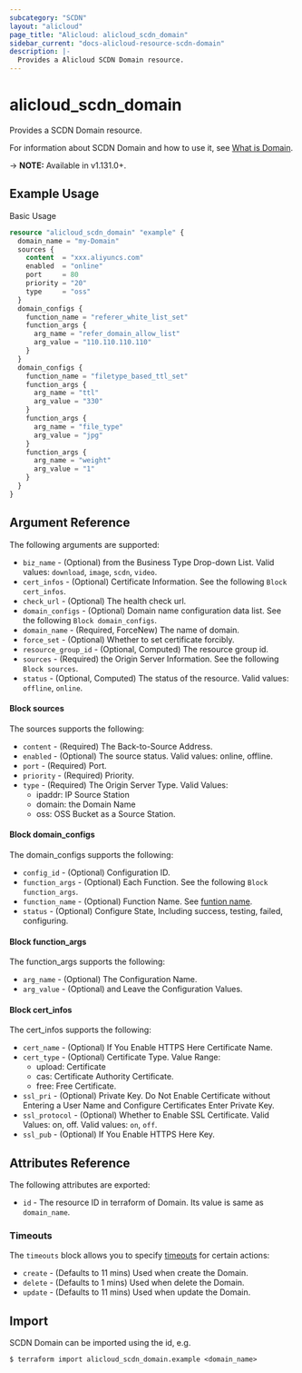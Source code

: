 ```yaml
---
subcategory: "SCDN"
layout: "alicloud"
page_title: "Alicloud: alicloud_scdn_domain"
sidebar_current: "docs-alicloud-resource-scdn-domain"
description: |-
  Provides a Alicloud SCDN Domain resource.
---
```


# alicloud\_scdn\_domain

Provides a SCDN Domain resource.

For information about SCDN Domain and how to use it, see [What is Domain](https://help.aliyun.com/document_detail/63672.html).

-> **NOTE:** Available in v1.131.0+.

## Example Usage

Basic Usage

```terraform
resource "alicloud_scdn_domain" "example" {
  domain_name = "my-Domain"
  sources {
    content  = "xxx.aliyuncs.com"
    enabled  = "online"
    port     = 80
    priority = "20"
    type     = "oss"
  }
  domain_configs {
    function_name = "referer_white_list_set"
    function_args {
      arg_name = "refer_domain_allow_list"
      arg_value = "110.110.110.110"
    }
  }
  domain_configs {
    function_name = "filetype_based_ttl_set"
    function_args {
      arg_name = "ttl"
      arg_value = "330"
    }
    function_args {
      arg_name = "file_type"
      arg_value = "jpg"
    }
    function_args {
      arg_name = "weight"
      arg_value = "1"
    }
  }
}

```

## Argument Reference

The following arguments are supported:

* `biz_name` - (Optional) from the Business Type Drop-down List. Valid values: `download`, `image`, `scdn`, `video`.
* `cert_infos` - (Optional) Certificate Information. See the following `Block cert_infos`.
* `check_url` - (Optional) The health check url.
* `domain_configs` - (Optional) Domain name configuration data list. See the following `Block domain_configs`.
* `domain_name` - (Required, ForceNew) The name of domain.
* `force_set` - (Optional) Whether to set certificate forcibly.
* `resource_group_id` - (Optional, Computed) The resource group id.
* `sources` - (Required) the Origin Server Information. See the following `Block sources`.
* `status` - (Optional, Computed) The status of the resource. Valid values: `offline`, `online`.

#### Block sources

The sources supports the following: 

* `content` - (Required) The Back-to-Source Address.
* `enabled` - (Optional) The source status. Valid values: online, offline.
* `port` - (Required) Port.
* `priority` - (Required) Priority.
* `type` - (Required) The Origin Server Type. Valid Values: 
  * ipaddr: IP Source Station 
  * domain: the Domain Name 
  * oss: OSS Bucket as a Source Station.

#### Block domain_configs

The domain_configs supports the following: 

* `config_id` - (Optional) Configuration ID.
* `function_args` - (Optional) Each Function. See the following `Block function_args`.
* `function_name` - (Optional) Function Name. See [funtion name](https://help.aliyun.com/document_detail/92912.html).
* `status` - (Optional) Configure State, Including success, testing, failed, configuring.

#### Block function_args

The function_args supports the following: 

* `arg_name` - (Optional) The Configuration Name.
* `arg_value` - (Optional) and Leave the Configuration Values.

#### Block cert_infos

The cert_infos supports the following: 

* `cert_name` - (Optional) If You Enable HTTPS Here Certificate Name.
* `cert_type` - (Optional) Certificate Type. Value Range: 
  * upload: Certificate
  * cas: Certificate Authority Certificate. 
  * free: Free Certificate.
* `ssl_pri` - (Optional) Private Key. Do Not Enable Certificate without Entering a User Name and Configure Certificates Enter Private Key.
* `ssl_protocol` - (Optional) Whether to Enable SSL Certificate. Valid Values: on, off. Valid values: `on`, `off`.
* `ssl_pub` - (Optional) If You Enable HTTPS Here Key.

## Attributes Reference

The following attributes are exported:

* `id` - The resource ID in terraform of Domain. Its value is same as `domain_name`.

### Timeouts

The `timeouts` block allows you to specify [timeouts](https://www.terraform.io/docs/configuration-0-11/resources.html#timeouts) for certain actions:

* `create` - (Defaults to 11 mins) Used when create the Domain.
* `delete` - (Defaults to 1 mins) Used when delete the Domain.
* `update` - (Defaults to 11 mins) Used when update the Domain.

## Import

SCDN Domain can be imported using the id, e.g.

```
$ terraform import alicloud_scdn_domain.example <domain_name>
```